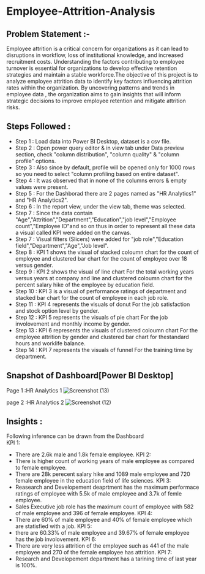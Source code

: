 # Employee-Attrition-Analysis
##  Problem Statement :- 
Employee attrition is a critical concern for organizations as it can lead to disruptions in workflow, loss of institutional knowledge, and increased recruitment costs. Understanding the factors contributing to employee turnover is essential for organizations to develop effective retention strategies and maintain a stable workforce.The objective of this project is to analyze employee attrition data to identify key factors influencing attrition rates within the organization. By uncovering patterns and trends in employee data , the organization aims to gain insights that will inform strategic decisions to improve employee retention and mitigate attrition risks.

## Steps Followed :
- Step 1 : Load data into Power BI Desktop, dataset is a csv file.
- Step 2 : Open power query editor & in view tab under Data preview section, check "column distribution", "column quality" & "column profile" options.
- Step 3 : Also since by default, profile will be opened only for 1000 rows so you need to select "column profiling based on entire dataset".
- Step 4 : It was observed that in none of the columns errors & empty values were present. 
- Step 5 : For the Dashborad there are 2 pages named as "HR Analytics1" and "HR Analytics2".
- Step 6 : In the report view, under the view tab, theme was selected.
- Step 7 : Since the data contain "Age","Attrition","Department","Education","job level","Employee count","Employee ID"and so on thus in order to represent all these data a visual called KPI were added on the canvas.
- Step 7 : Visual filters (Slicers) were added for "job role","Education field","Department","Age","Job level".
- Step 8 : KPI 1 shows the visual of stacked coloumn chart for the count of employee and clustered bar chart for the count of employee over 18 versus gender.
- Step 9 : KPI 2 shows the visual of line chart For the total working years versus years at company and line and clustered coloumn chart for the percent salary hike of the employee by education field. 
- Step 10 : KPI 3 is a visual of performance ratings of department and stacked bar chart for the count of employee in each job role.
- Step 11 : KPI 4 represents the visuals of donut For the job satisfaction and stock option level by gender.
- Step 12 : KPI 5 represents the visuals of pie chart For the job involovement and monthly income by gender. 
- Step 13 : KPI 6 represents the visuals of clustered coloumn chart For the employee attrition by gender and clustered bar chart for thestandard hours and worklife balance.
- Step 14 : KPI 7 represents the visuals of funnel For the training time by department.

## Snapshot of Dashboard[Power BI Desktop]
Page 1 :HR Analytics 1
![Screenshot (13)](https://github.com/Harhare18/Crop-Production-Analysis-in-India/assets/101700437/e3bc20a3-28d1-4b6b-add3-bca6053ff687)
 

page 2 :HR Analytics 2
![Screenshot (12)](https://github.com/Harhare18/Crop-Production-Analysis-in-India/assets/101700437/4df6048f-ef99-4b0f-a709-9245e328222d)



## Insights :
Following inference can be drawn from the Dashboard    
KPI 1:
- There are 2.6k male and 1.8k female employee.
KPI 2:
- There is higher count of working years of male employee as compared to female employee.
- There are 28k perecent salary hike and 1089 male employee and 720 female employee in the education field of life sciences.
KPI 3:
- Reasearch and Developement deaprtment has the maximum performace ratings of employee with 5.5k of male employee and 3.7k of femle employee.
- Sales Executive job role has the maximum count of employee with 582 of male employee and 396 of female employee.
KPI 4:
- There are 60% of male employee and 40% of female employee which are statisfied with a job.
KPI 5:
- there are 60.33% of male employee and 39.67% of female employee has the job involovement.
KPI 6:
- There are very less attrition of the employee such as 441 of the male employee and 270 of the female employee has attrition.
KPI 7:
- Research and Developement department has a tarining time of last year is 100%.
